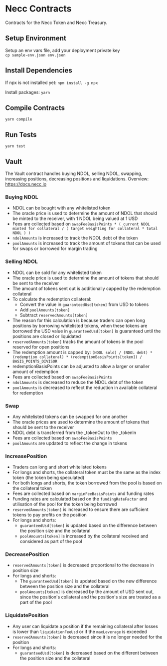 # Necc Contracts

Contracts for the Necc Token and Necc Treasury.

## Setup Environment

Setup an env vars file, add your deployment private key  
`cp sample-env.json env.json`

## Install Dependencies

If npx is not installed yet:
`npm install -g npx`

Install packages:
`yarn`

## Compile Contracts

`yarn compile`

## Run Tests

`yarn test`

## Vault

The Vault contract handles buying NDOL, selling NDOL, swapping, increasing positions, decreasing positions and liquidations.
Overview: https://docs.necc.io

### Buying NDOL

- NDOL can be bought with any whitelisted token
- The oracle price is used to determine the amount of NDOL that should be minted to the receiver, with 1 NDOL being valued at 1 USD
- Fees are collected based on `swapFeeBasisPoints * ( current NDOL minted for collateral / ( target weighting for collateral * total NDOL ) )`
- `ndolAmounts` is increased to track the NDOL debt of the token
- `poolAmounts` is increased to track the amount of tokens that can be used for swaps or borrowed for margin trading

### Selling NDOL

- NDOL can be sold for any whitelisted token
- The oracle price is used to determine the amount of tokens that should be sent to the receiver
- The amount of tokens sent out is additionally capped by the redemption collateral
- To calculate the redemption collateral:
  - Convert the value in `guaranteedUsd[token]` from USD to tokens
  - Add `poolAmounts[token]`
  - Subtract `reservedAmounts[token]`
- The reason for this calculation is because traders can open long positions by borrowing whitelisted tokens, when these tokens are borrowed the USD value in `guaranteedUsd[token]` is guaranteed until the positions are closed or liquidated
- `reservedAmounts[token]` tracks the amount of tokens in the pool reserved for open positions
- The redemption amount is capped by: `(NDOL sold) / (NDOL debt) * (redemption collateral) * (redemptionBasisPoints[token]) / BASIS_POINTS_DIVISOR`
- redemptionBasisPoints can be adjusted to allow a larger or smaller amount of redemption
- Fees are collected based on `swapFeeBasisPoints`
- `ndolAmounts` is decreased to reduce the NDOL debt of the token
- `poolAmounts` is decreased to reflect the reduction in available collateral for redemption

### Swap

- Any whitelisted tokens can be swapped for one another
- The oracle prices are used to determine the amount of tokens that should be sent to the receiver
- NDOL debt is transferred from the \_tokenOut to the \_tokenIn
- Fees are collected based on `swapFeeBasisPoints`
- `poolAmounts` are updated to reflect the change in tokens

### IncreasePosition

- Traders can long and short whitelisted tokens
- For longs and shorts, the collateral token must be the same as the index token (the token being speculated)
- For both longs and shorts, the token borrowed from the pool is based on the collateral token
- Fees are collected based on `marginFeeBasisPoints` and funding rates
- Funding rates are calculated based on the `fundingRateFactor` and utilisation of the pool for the token being borrowed
- `reservedAmounts[token]` is increased to ensure there are sufficient tokens to pay profits on the position
- For longs and shorts:
  - `guaranteedUsd[token]` is updated based on the difference between the position size and the collateral
  - `poolAmounts[token]` is increased by the collateral received and considered as part of the pool

### DecreasePosition

- `reservedAmounts[token]` is decreased proportional to the decrease in position size
- For longs and shorts:
  - The `guaranteedUsd[token]` is updated based on the new difference between the position size and the collateral
  - `poolAmounts[token]` is decreased by the amount of USD sent out, since the position's collateral and the position's size are treated as a part of the pool

### LiquidatePosition

- Any user can liquidate a position if the remaining collateral after losses is lower than `liquidationFeeUsd` or if the `maxLeverage` is exceeded
- `reservedAmounts[token]` is decreased since it is no longer needed for the position
- For longs and shorts:
  - `guaranteedUsd[token]` is decreased based on the different between the position size and the collateral
